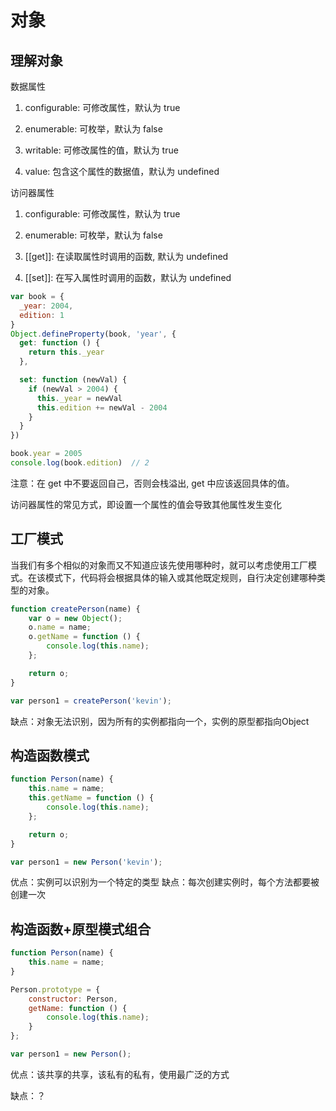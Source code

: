 # 对象

## 理解对象

数据属性

1. configurable: 可修改属性，默认为 true

2. enumerable: 可枚举，默认为 false

3. writable: 可修改属性的值，默认为 true

4. value: 包含这个属性的数据值，默认为 undefined

访问器属性

1. configurable: 可修改属性，默认为 true

2. enumerable: 可枚举，默认为 false

3. [[get]]: 在读取属性时调用的函数, 默认为 undefined

4. [[set]]: 在写入属性时调用的函数，默认为 undefined

```js
var book = {
  _year: 2004,
  edition: 1
}
Object.defineProperty(book, 'year', {
  get: function () {
    return this._year
  },

  set: function (newVal) {
    if (newVal > 2004) {
      this._year = newVal
      this.edition += newVal - 2004
    }
  }
})

book.year = 2005
console.log(book.edition)  // 2
```

注意：在 get 中不要返回自己，否则会栈溢出, get 中应该返回具体的值。

访问器属性的常见方式，即设置一个属性的值会导致其他属性发生变化

## 工厂模式

当我们有多个相似的对象而又不知道应该先使用哪种时，就可以考虑使用工厂模式。在该模式下，代码将会根据具体的输入或其他既定规则，自行决定创建哪种类型的对象。

```js
function createPerson(name) {
    var o = new Object();
    o.name = name;
    o.getName = function () {
        console.log(this.name);
    };

    return o;
}

var person1 = createPerson('kevin');
```

缺点：对象无法识别，因为所有的实例都指向一个，实例的原型都指向Object

## 构造函数模式

```js
function Person(name) {
    this.name = name;
    this.getName = function () {
        console.log(this.name);
    };

    return o;
}

var person1 = new Person('kevin');
```

优点：实例可以识别为一个特定的类型
缺点：每次创建实例时，每个方法都要被创建一次

## 构造函数+原型模式组合

```js
function Person(name) {
    this.name = name;
}

Person.prototype = {
    constructor: Person,
    getName: function () {
        console.log(this.name);
    }
};

var person1 = new Person();
```

优点：该共享的共享，该私有的私有，使用最广泛的方式

缺点：？
